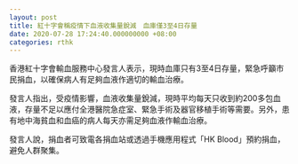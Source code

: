 ```yaml
---
layout: post
title: 紅十字會稱疫情下血液收集量銳減　血庫僅3至4日存量
date: 2020-07-28 17:24:40.000000000 +08:00
categories: rthk
---
```


香港紅十字會輸血服務中心發言人表示，現時血庫只有3至4日存量，緊急呼籲市民捐血，以確保病人有足夠血液作適切的輸血治療。

發言人指出，受疫情影響，血液收集量銳減，現時平均每天只收到約200多包血液，存量不足以應付全港醫院急症室、緊急手術及器官移植手術等需要。另外，患有地中海貧血和血癌的病人每天亦需足夠血液作輸血治療。

發言人說，捐血者可致電各捐血站或透過手機應用程式「HK Blood」預約捐血，避免人群聚集。
